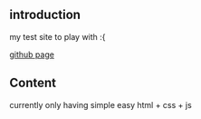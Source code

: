 ## introduction

my test site to play with :{

[github page](https://djrenot.github.io/my-test-website/)

## Content

currently only having simple easy html + css + js